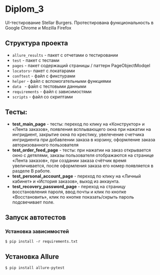 # Diplom_3
UI-тестирование Stellar Burgers. Протестирована функциональность в Google Chrome и Mozilla Firefox

## **Структура проекта**
* `allure_results` - пакет с отчетами о тестировании
* `test` - пакет с тестами
* `pages` - пакет содержащий страницы / паттерн PageObjectModqel
* `locators`- пакет с локатарами
* `conftest` - файл с фикстурами
* `helper` - файл с вспомогательными функциями
* `data ` - файл с тестовыми данными
* `requirements`  - файл с зависимостями
* `scripts` - файл со скриптами

## **Тесты:**
* **test_main_page** - тесты: переход по клику на «Конструктор» и «Лента заказов», появления всплывающего окна при нажатии
на ингридиент, закрытие окна по крестику, увелечение счетчика ингридиента при добавлении заказа в корзину, оформление 
заказа авторизованного пользователя
* **test_order_feed_page** - тесты: при нажатии на заказ открывается окно с детялями, заказы пользователя отображаются 
на странице «Лента заказов», при создании заказа счётчик время увеличивается, после оформления заказа его номер 
появляется в разделе В работе.
* **test_personal_account_page** - переход по клику на «Личный кабинет» и «История заказов», выход из аккаунта.
* **test_recovery_password_page** - переход на страницу восстановления пароля, ввод почты и клик по кнопке 
«Восстановить», клик по кнопке показать/скрыть пароль подсвечивает поле.


## **Запуск автотестов**
### Установка зависимостей

`$ pip install -r requirements.txt`

## Установка Allure

`$ pip install allure-pytest `

